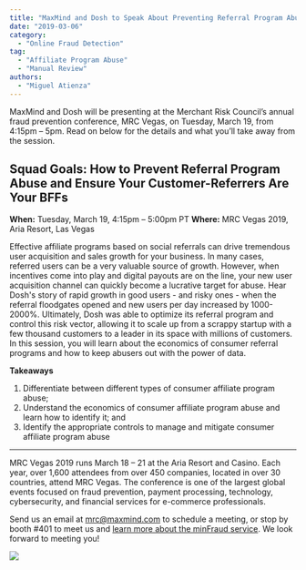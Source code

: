 ```yaml
---
title: "MaxMind and Dosh to Speak About Preventing Referral Program Abuse at MRC Vegas 2019"
date: "2019-03-06"
category:
  - "Online Fraud Detection"
tag:
  - "Affiliate Program Abuse"
  - "Manual Review"
authors:
  - "Miguel Atienza"
---
```


MaxMind and Dosh will be presenting at the Merchant Risk Council’s annual fraud
prevention conference, MRC Vegas, on Tuesday, March 19, from 4:15pm – 5pm. Read
on below for the details and what you’ll take away from the session.

<!--lint disable maximum-heading-length-->

## Squad Goals: How to Prevent Referral Program Abuse and Ensure Your Customer-Referrers Are Your BFFs

**When:** Tuesday, March 19, 4:15pm – 5:00pm PT
**Where:** MRC Vegas 2019, Aria Resort, Las Vegas

Effective affiliate programs based on social referrals can drive tremendous user
acquisition and sales growth for your business. In many cases, referred users
can be a very valuable source of growth. However, when incentives come into play
and digital payouts are on the line, your new user acquisition channel can
quickly become a lucrative target for abuse. Hear Dosh's story of rapid growth
in good users - and risky ones - when the referral floodgates opened and new
users per day increased by 1000-2000%. Ultimately, Dosh was able to optimize its
referral program and control this risk vector, allowing it to scale up from a
scrappy startup with a few thousand customers to a leader in its space with
millions of customers. In this session, you will learn about the economics of
consumer referral programs and how to keep abusers out with the power of data.

**Takeaways**

<!--lint disable ordered-list-marker-value-->

1. Differentiate between different types of consumer affiliate program abuse;
1. Understand the economics of consumer affiliate program abuse and learn how to
   identify it; and
1. Identify the appropriate controls to manage and mitigate consumer affiliate
   program abuse

***

MRC Vegas 2019 runs March 18 – 21 at the Aria Resort and Casino. Each year, over
1,600 attendees from over 450 companies, located in over 30 countries, attend
MRC Vegas. The conference is one of the largest global events focused on fraud
prevention, payment processing, technology, cybersecurity, and financial
services for e-commerce professionals.

Send us an email at <mrc@maxmind.com> to schedule a
meeting, or stop by booth #401 to meet us and [learn more about the minFraud
service](https://www.maxmind.com/en/solutions/minfraud-services). We look
forward to meeting you!

![](/images/2019/03/brandedimages.php_-1024x205.jpeg)
